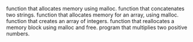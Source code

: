 function that allocates memory using malloc.
function that concatenates two strings.
function that allocates memory for an array, using malloc.
function that creates an array of integers.
function that reallocates a memory block using malloc and free.
program that multiplies two positive numbers.

